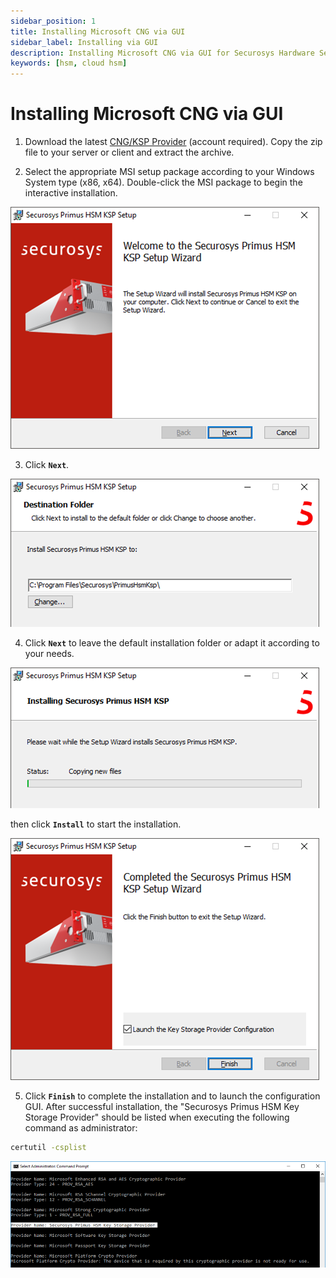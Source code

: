 ```yaml
---
sidebar_position: 1
title: Installing Microsoft CNG via GUI
sidebar_label: Installing via GUI
description: Installing Microsoft CNG via GUI for Securosys Hardware Security Modules (HSMs)
keywords: [hsm, cloud hsm]
---
```


# Installing Microsoft CNG via GUI

1) Download the latest [CNG/KSP Provider](/mscng/downloads.md) (account required). Copy the zip file to your server or client and extract the archive.

1) Select the appropriate MSI setup package according to your Windows System type (x86, x64). Double-click the MSI package to begin the interactive installation.

![](../img/Installation%20Wizard%20KSP%20setup.png)

3) Click **```Next```**.

![](../img/Destination-Folder-KSP-Setup.png)

4) Click **```Next```** to leave the default installation folder or adapt it according to your needs.

![](../img/Installing-KSP-Setup.png)

then click **```Install```** to start the installation.

![](../img/KSP-SETUP-Complete.png)

5) Click **```Finish```** to complete the installation and to launch the configuration GUI.
After successful installation, the "Securosys Primus HSM Key Storage Provider" should be listed when executing the following command as administrator:

```sh
certutil -csplist
```

![](../img/Certutil-output.png)
